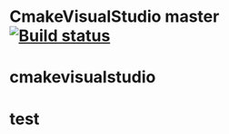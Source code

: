 
# CmakeVisualStudio master [![Build status](https://ci.appveyor.com/api/projects/status/euavv64fvgurynjp/branch/master?svg=true)](https://ci.appveyor.com/project/biswasvikrant/cmakevisualstudio/branch/master)
# cmakevisualstudio
# test
